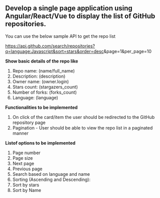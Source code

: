 ## Develop a single page application using Angular/React/Vue to display the list of GitHub repositories. 

You can use the below sample API to get the repo list

<https://api.github.com/search/repositories?q=language:Javascript&sort=stars&order=desc>&page=1&per_page=10

**Show basic details of the repo like**

1) Repo name: (name/full_name)
2) Description: (description)
3) Owner name: (owner.login)
4) Stars count: (stargazers_count)
5) Number of forks: (forks_count)
6) Language: (language)

**Functionalities to be implemented**
1) On click of the card/item the user should be redirected to the GitHub repository
page
2) Pagination - User should be able to view the repo list in a paginated manner 

**Listof options to be implemented**
1) Page number
2) Page size
3) Next page
4) Previous page
3) Search based on language and name
4) Sorting (Ascending and Descending):
1) Sort by stars
2) Sort by Name
